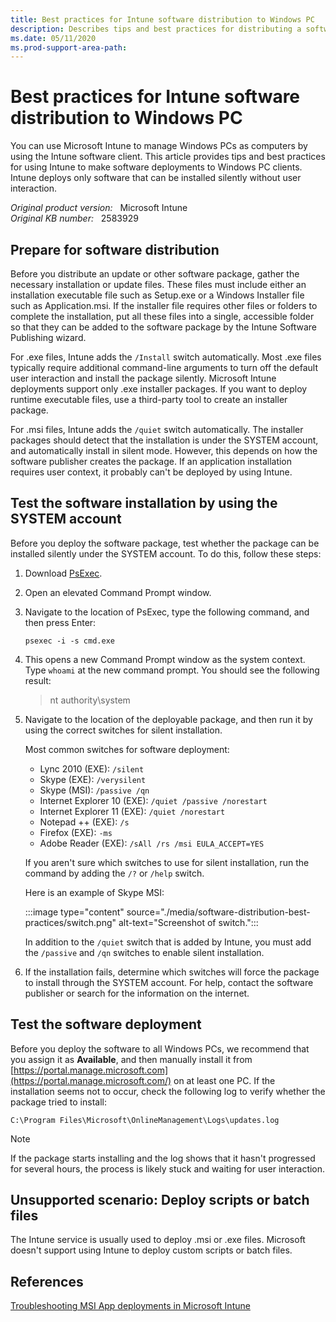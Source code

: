 ```yaml
---
title: Best practices for Intune software distribution to Windows PC
description: Describes tips and best practices for distributing a software or update package to Windows PC clients by using Microsoft Intune.
ms.date: 05/11/2020
ms.prod-support-area-path:
---
```

# Best practices for Intune software distribution to Windows PC

You can use Microsoft Intune to manage Windows PCs as computers by using the Intune software client. This article provides tips and best practices for using Intune to make software deployments to Windows PC clients. Intune deploys only software that can be installed silently without user interaction.

_Original product version:_ &nbsp; Microsoft Intune  
_Original KB number:_ &nbsp; 2583929

## Prepare for software distribution

Before you distribute an update or other software package, gather the necessary installation or update files. These files must include either an installation executable file such as Setup.exe or a Windows Installer file such as Application.msi. If the installer file requires other files or folders to complete the installation, put all these files into a single, accessible folder so that they can be added to the software package by the Intune Software Publishing wizard.

For .exe files, Intune adds the `/Install` switch automatically. Most .exe files typically require additional command-line arguments to turn off the default user interaction and install the package silently. Microsoft Intune deployments support only .exe installer packages. If you want to deploy runtime executable files, use a third-party tool to create an installer package.

For .msi files, Intune adds the `/quiet` switch automatically. The installer packages should detect that the installation is under the SYSTEM account, and automatically install in silent mode. However, this depends on how the software publisher creates the package. If an application installation requires user context, it probably can't be deployed by using Intune.

## Test the software installation by using the SYSTEM account

Before you deploy the software package, test whether the package can be installed silently under the SYSTEM account. To do this, follow these steps:

1. Download [PsExec](/sysinternals/downloads/psexec).
2. Open an elevated Command Prompt window.
3. Navigate to the location of PsExec, type the following command, and then press Enter:

   ```console
   psexec -i -s cmd.exe
   ```

4. This opens a new Command Prompt window as the system context. Type `whoami` at the new command prompt. You should see the following result:

   > nt authority\system

5. Navigate to the location of the deployable package, and then run it by using the correct switches for silent installation.

   Most common switches for software deployment:

   - Lync 2010 (EXE): `/silent`
   - Skype (EXE): `/verysilent`
   - Skype (MSI): `/passive /qn`
   - Internet Explorer 10 (EXE): `/quiet /passive /norestart`
   - Internet Explorer 11 (EXE): `/quiet /norestart`
   - Notepad ++ (EXE): `/s`
   - Firefox (EXE): `-ms`
   - Adobe Reader (EXE): `/sAll /rs /msi EULA_ACCEPT=YES`

   If you aren't sure which switches to use for silent installation, run the command by adding the `/?` or `/help` switch.

   Here is an example of Skype MSI:

   :::image type="content" source="./media/software-distribution-best-practices/switch.png" alt-text="Screenshot of switch.":::

   In addition to the `/quiet` switch that is added by Intune, you must add the `/passive` and `/qn` switches to enable silent installation.

6. If the installation fails, determine which switches will force the package to install through the SYSTEM account. For help, contact the software publisher or search for the information on the internet.

## Test the software deployment

Before you deploy the software to all Windows PCs, we recommend that you assign it as **Available**, and then manually install it from [https://portal.manage.microsoft.com](https://portal.manage.microsoft.com/) on at least one PC. If the installation seems not to occur, check the following log to verify whether the package tried to install:

`C:\Program Files\Microsoft\OnlineManagement\Logs\updates.log`

> [!NOTE]
> If the package starts installing and the log shows that it hasn't progressed for several hours, the process is likely stuck and waiting for user interaction.

## Unsupported scenario: Deploy scripts or batch files

The Intune service is usually used to deploy .msi or .exe files. Microsoft doesn't support using Intune to deploy custom scripts or batch files.

## References

[Troubleshooting MSI App deployments in Microsoft Intune](https://techcommunity.microsoft.com/t5/Intune-Customer-Success/Support-Tip-Troubleshooting-MSI-App-deployments-in-Microsoft/ba-p/359125)
